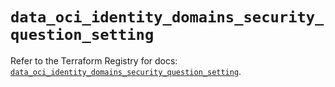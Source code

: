 # `data_oci_identity_domains_security_question_setting`

Refer to the Terraform Registry for docs: [`data_oci_identity_domains_security_question_setting`](https://registry.terraform.io/providers/hashicorp/oci/7.19.0/docs/data-sources/identity_domains_security_question_setting).
